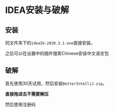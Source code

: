 # IDEA安装与破解

## 安装

同文件夹下的``ideaIU-2020.3.1.exe``直接安装。

之后可以在设置中的插件搜索Chinese安装中文语言包



## 破解

首先使用30天试用，然后安装``BetterIntelliJ.zip``。

**直接拖进去不需要解压**

然后使用注册码

